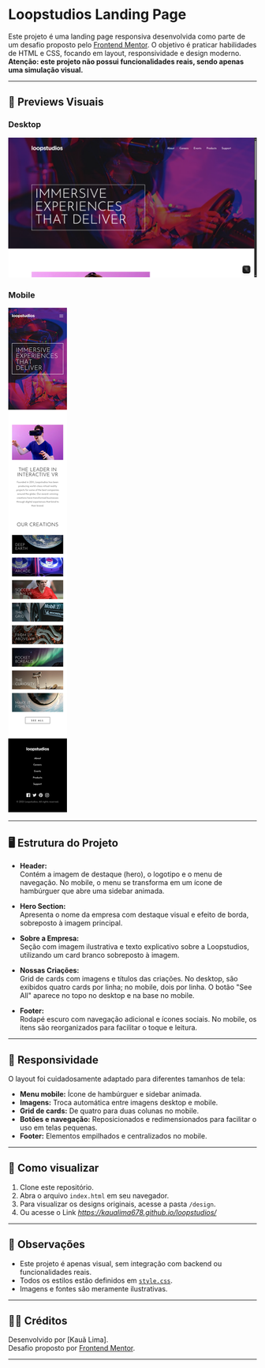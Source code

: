 # Loopstudios Landing Page

Este projeto é uma landing page responsiva desenvolvida como parte de um desafio proposto pelo [Frontend Mentor](https://www.frontendmentor.io/challenges/loopstudios-landing-page-N88J5Onjw). O objetivo é praticar habilidades de HTML e CSS, focando em layout, responsividade e design moderno. **Atenção: este projeto não possui funcionalidades reais, sendo apenas uma simulação visual.**

---

## 📸 Previews Visuais

### Desktop

![Preview Desktop](./images/LoopPreview.png)
### Mobile

![Preview Mobile](./design/mobile-design.jpg)

---

## 🖥️ Estrutura do Projeto

- **Header:**  
  Contém a imagem de destaque (hero), o logotipo e o menu de navegação. No mobile, o menu se transforma em um ícone de hambúrguer que abre uma sidebar animada.

- **Hero Section:**  
  Apresenta o nome da empresa com destaque visual e efeito de borda, sobreposto à imagem principal.

- **Sobre a Empresa:**  
  Seção com imagem ilustrativa e texto explicativo sobre a Loopstudios, utilizando um card branco sobreposto à imagem.

- **Nossas Criações:**  
  Grid de cards com imagens e títulos das criações. No desktop, são exibidos quatro cards por linha; no mobile, dois por linha. O botão "See All" aparece no topo no desktop e na base no mobile.

- **Footer:**  
  Rodapé escuro com navegação adicional e ícones sociais. No mobile, os itens são reorganizados para facilitar o toque e leitura.

---

## 📱 Responsividade

O layout foi cuidadosamente adaptado para diferentes tamanhos de tela:

- **Menu mobile:** Ícone de hambúrguer e sidebar animada.
- **Imagens:** Troca automática entre imagens desktop e mobile.
- **Grid de cards:** De quatro para duas colunas no mobile.
- **Botões e navegação:** Reposicionados e redimensionados para facilitar o uso em telas pequenas.
- **Footer:** Elementos empilhados e centralizados no mobile.

---

## 🚀 Como visualizar

1. Clone este repositório.
2. Abra o arquivo `index.html` em seu navegador.
3. Para visualizar os designs originais, acesse a pasta `/design`.
4. Ou acesse o Link *https://kaualima678.github.io/loopstudios/*
---

## 📝 Observações

- Este projeto é apenas visual, sem integração com backend ou funcionalidades reais.
- Todos os estilos estão definidos em [`style.css`](./style.css).
- Imagens e fontes são meramente ilustrativas.

---

## 👨‍💻 Créditos

Desenvolvido por [Kauã Lima].  
Desafio proposto por [Frontend Mentor](https://www.frontendmentor.io/).

---
